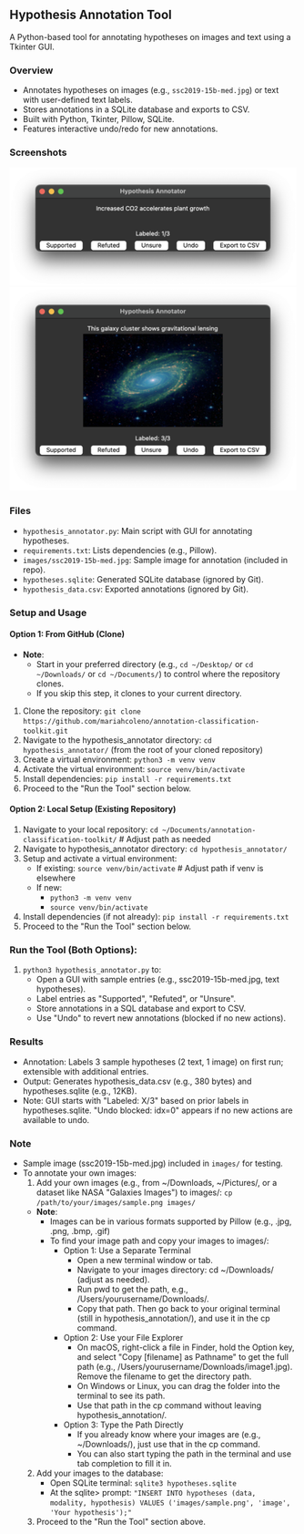 ## Hypothesis Annotation Tool
A Python-based tool for annotating hypotheses on images and text using a Tkinter GUI.

### Overview
- Annotates hypotheses on images (e.g., `ssc2019-15b-med.jpg`) or text with user-defined text labels.
- Stores annotations in a SQLite database and exports to CSV.
- Built with Python, Tkinter, Pillow, SQLite.
- Features interactive undo/redo for new annotations.

### Screenshots
![Text Hypothesis GUI](screenshots/Text_hypothesis_GUI.png)
![Image Hypothesis GUI](screenshots/Image_hypothesis_GUI.png)

### Files
- `hypothesis_annotator.py`: Main script with GUI for annotating hypotheses.
- `requirements.txt`: Lists dependencies (e.g., Pillow).
- `images/ssc2019-15b-med.jpg`: Sample image for annotation (included in repo).
- `hypotheses.sqlite`: Generated SQLite database (ignored by Git).
- `hypothesis_data.csv`: Exported annotations (ignored by Git).

### Setup and Usage
#### Option 1: From GitHub (Clone)
- **Note**: 
  - Start in your preferred directory (e.g., `cd ~/Desktop/` or `cd ~/Downloads/` or `cd ~/Documents/`) to control where the repository clones. 
  - If you skip this step, it clones to your current directory.
1. Clone the repository: `git clone https://github.com/mariahcoleno/annotation-classification-toolkit.git`
2. Navigate to the hypothesis_annotator directory: `cd hypothesis_annotator/` (from the root of your cloned repository)
3. Create a virtual environment: `python3 -m venv venv`
4. Activate the virtual environment: `source venv/bin/activate`
5. Install dependencies: `pip install -r requirements.txt`
6. Proceed to the "Run the Tool" section below.

#### Option 2: Local Setup (Existing Repository)
1. Navigate to your local repository: `cd ~/Documents/annotation-classification-toolkit/` # Adjust path as needed
2. Navigate to hypothesis_annotator directory: `cd hypothesis_annotator/`
3. Setup and activate a virtual environment:
   - If existing: `source venv/bin/activate` # Adjust path if venv is elsewhere
   - If new:
     - `python3 -m venv venv`
     - `source venv/bin/activate`
4. Install dependencies (if not already): `pip install -r requirements.txt`
5. Proceed to the "Run the Tool" section below.

### Run the Tool (Both Options):
1. `python3 hypothesis_annotator.py` to:
   - Open a GUI with sample entries (e.g., ssc2019-15b-med.jpg, text hypotheses).
   - Label entries as "Supported", "Refuted", or "Unsure".
   - Store annotations in a SQL database and export to CSV.
   - Use "Undo" to revert new annotations (blocked if no new actions).
              
### Results
- Annotation: Labels 3 sample hypotheses (2 text, 1 image) on first run; extensible with additional entries.
- Output: Generates hypothesis_data.csv (e.g., 380 bytes) and hypotheses.sqlite (e.g., 12KB).
- Note: GUI starts with "Labeled: X/3" based on prior labels in hypotheses.sqlite. "Undo blocked: idx=0" appears if no new actions are available to undo.

### Note
- Sample image (ssc2019-15b-med.jpg) included in `images/` for testing.
- To annotate your own images:
  1. Add your own images (e.g., from ~/Downloads, ~/Pictures/, or a dataset like NASA "Galaxies Images") to images/: `cp /path/to/your/images/sample.png images/`
    - **Note**:
      - Images can be in various formats supported by Pillow (e.g., .jpg, .png, .bmp, .gif)
      - To find your image path and copy your images to images/:
        - Option 1: Use a Separate Terminal
          - Open a new terminal window or tab.
          - Navigate to your images directory: cd ~/Downloads/ (adjust as needed).
          - Run pwd to get the path, e.g., /Users/yourusername/Downloads/.
          - Copy that path. Then go back to your original terminal (still in hypothesis_annotation/), and use it in the cp command.
        - Option 2: Use your File Explorer
          - On macOS, right-click a file in Finder, hold the Option key, and select "Copy [filename] as Pathname" to get the full path (e.g., /Users/yourusername/Downloads/image1.jpg). Remove the filename to get the directory path.
          - On Windows or Linux, you can drag the folder into the terminal to see its path.
          - Use that path in the cp command without leaving hypothesis_annotation/.
        - Option 3: Type the Path Directly
          - If you already know where your images are (e.g., ~/Downloads/), just use that in the cp command.
          - You can also start typing the path in the terminal and use tab completion to fill it in.
  2. Add your images to the database:
     - Open SQLite terminal: `sqlite3 hypotheses.sqlite`
     - At the sqlite> prompt: `"INSERT INTO hypotheses (data, modality, hypothesis) VALUES ('images/sample.png', 'image', 'Your hypothesis');"`
  3. Proceed to the "Run the Tool" section above.

